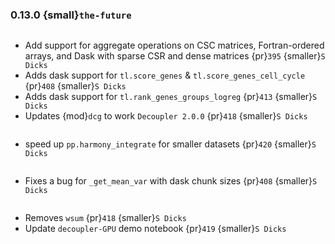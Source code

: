 ### 0.13.0 {small}`the-future`

```{rubric} Features
```
* Add support for aggregate operations on CSC matrices, Fortran-ordered arrays, and Dask with sparse CSR and dense matrices {pr}`395` {smaller}`S Dicks`
* Adds dask support for `tl.score_genes` & `tl.score_genes_cell_cycle` {pr}`408` {smaller}`S Dicks`
* Adds dask support for `tl.rank_genes_groups_logreg` {pr}`413` {smaller}`S Dicks`
* Updates {mod}`dcg` to work `Decoupler 2.0.0` {pr}`418` {smaller}`S Dicks`

```{rubric} Performance
```
* speed up `pp.harmony_integrate` for smaller datasets {pr}`420` {smaller}`S Dicks`

```{rubric} Bug fixes
```
* Fixes a bug for `_get_mean_var` with dask chunk sizes {pr}`408` {smaller}`S Dicks`

```{rubric} Misc
```
* Removes `wsum` {pr}`418` {smaller}`S Dicks`
* Update `decoupler-GPU` demo notebook {pr}`419` {smaller}`S Dicks`
